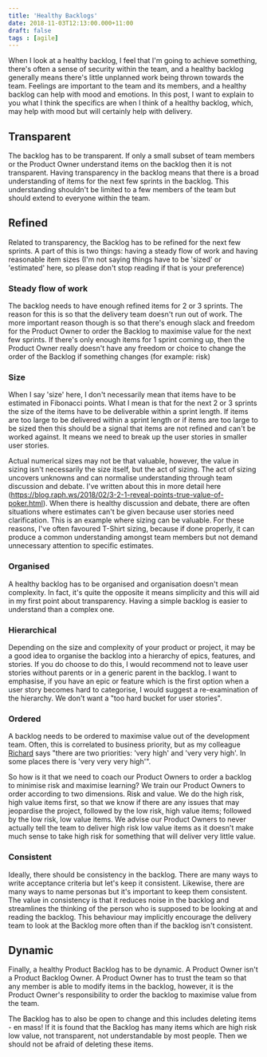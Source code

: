 ```yaml
---
title: 'Healthy Backlogs'
date: 2018-11-03T12:13:00.000+11:00
draft: false
tags : [agile]
---
```

When I look at a healthy backlog, I feel that I'm going to achieve something, there's often a sense of security within the team, and a healthy backlog generally means there's little unplanned work being thrown towards the team. Feelings are important to the team and its members, and a healthy backlog can help with mood and emotions. In this post, I want to explain to you what I think the specifics are when I think of a healthy backlog, which, may help with mood but will certainly help with delivery.  

## Transparent
The backlog has to be transparent. If only a small subset of team members or the Product Owner understand items on the backlog then it is not transparent. Having transparency in the backlog means that there is a broad understanding of items for the next few sprints in the backlog. This understanding shouldn't be limited to a few members of the team but should extend to everyone within the team.

## Refined
Related to transparency, the Backlog has to be refined for the next few sprints. A part of this is two things: having a steady flow of work and having reasonable item sizes (I'm not saying things have to be 'sized' or 'estimated' here, so please don't stop reading if that is your preference)  

### Steady flow of work
The backlog needs to have enough refined items for 2 or 3 sprints. The reason for this is so that the delivery team doesn't run out of work. The more important reason though is so that there's enough slack and freedom for the Product Owner to order the Backlog to maximise value for the next few sprints. If there's only enough items for 1 sprint coming up, then the Product Owner really doesn't have any freedom or choice to change the order of the Backlog if something changes (for example: risk)  

### Size
When I say 'size' here, I don't necessarily mean that items have to be estimated in Fibonacci points. What I mean is that for the next 2 or 3 sprints the size of the items have to be deliverable within a sprint length. If items are too large to be delivered within a sprint length or if items are too large to be sized then this should be a signal that items are not refined and can't be worked against. It means we need to break up the user stories in smaller user stories.  
  
Actual numerical sizes may not be that valuable, however, the value in sizing isn't necessarily the size itself, but the act of sizing. The act of sizing uncovers unknowns and can normalise understanding through team discussion and debate. I've written about this in more detail here (https://blog.raph.ws/2018/02/3-2-1-reveal-points-true-value-of-poker.html). When there is healthy discussion and debate, there are often situations where estimates can't be given because user stories need clarification. This is an example where sizing can be valuable. For these reasons, I've often favoured T-Shirt sizing, because if done properly, it can produce a common understanding amongst team members but not demand unnecessary attention to specific estimates.

### Organised
A healthy backlog has to be organised and organisation doesn't mean complexity. In fact, it's quite the opposite it means simplicity and this will aid in my first point about transparency. Having a simple backlog is easier to understand than a complex one.  

### Hierarchical
Depending on the size and complexity of your product or project, it may be a good idea to organise the backlog into a hierarchy of epics, features, and stories. If you do choose to do this, I would recommend not to leave user stories without parents or in a generic parent in the backlog. I want to emphasise, if you have an epic or feature which is the first option when a user story becomes hard to categorise, I would suggest a re-examination of the hierarchy. We don't want a "too hard bucket for user stories".  

### Ordered
A backlog needs to be ordered to maximise value out of the development team. Often, this is correlated to business priority, but as my colleague [Richard](https://www.richard-banks.org/) says "there are two priorities: 'very high' and 'very very high'. In some places there is 'very very very high'".

So how is it that we need to coach our Product Owners to order a backlog to minimise risk and maximise learning? We train our Product Owners to order according to two dimensions. Risk and value. We do the high risk, high value items first, so that we know if there are any issues that may jeopardise the project, followed by the low risk, high value items; followed by the low risk, low value items. We advise our Product Owners to never actually tell the team to deliver high risk low value items as it doesn't make much sense to take high risk for something that will deliver very little value. 

### Consistent
Ideally, there should be consistency in the backlog. There are many ways to write acceptance criteria but let's keep it consistent. Likewise, there are many ways to name personas but it's important to keep them consistent. The value in consistency is that it reduces noise in the backlog and streamlines the thinking of the person who is supposed to be looking at and reading the backlog. This behaviour may implicitly encourage the delivery team to look at the Backlog more often than if the backlog isn't consistent.

## Dynamic
Finally, a healthy Product Backlog has to be dynamic. A Product Owner isn't a Product Backlog Owner. A Product Owner has to trust the team so that any member is able to modify items in the backlog, however, it is the Product Owner's responsibility to order the backlog to maximise value from the team.  

The Backlog has to also be open to change and this includes deleting items - en mass! If it is found that the Backlog has many items which are high risk low value, not transparent, not understandable by most people. Then we should not be afraid of deleting these items.